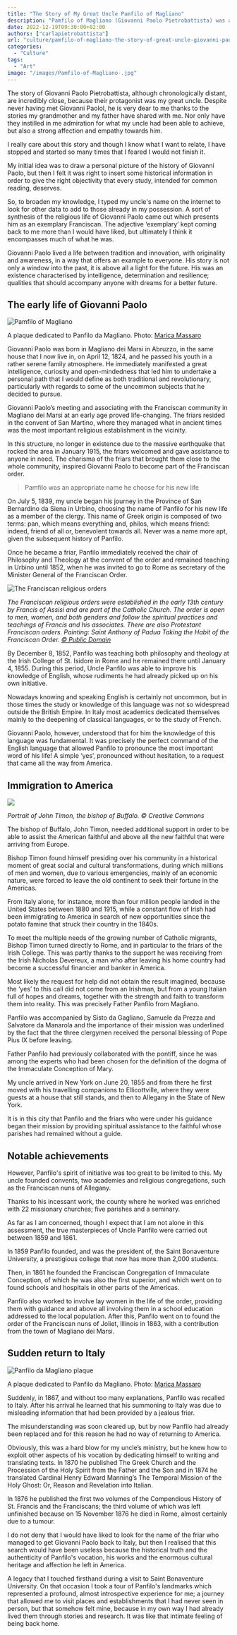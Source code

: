 ```yaml
---
title: "The Story of My Great Uncle Pamfilo of Magliano"
description: "Pamfilo of Magliano (Giovanni Paolo Pietrobattista) was a Franciscan friar who lived a life characterised by intelligence, determination, and resilience, writes Carla, Giovanni’s great niece."
date: 2022-12-19T09:30:00+02:00
authors: ["carlapietrobattista"]
url: "culture/pamfilo-of-magliano-the-story-of-great-uncle-giovanni-paolo-pietrobattista"
categories:
  - "Culture"
tags:
  - "Art"
image: "/images/Pamfilo-of-Magliano-.jpg"
---
```

The story of Giovanni Paolo Pietrobattista, although chronologically distant, are incredibly close, because their protagonist was my great uncle. Despite never having met Giovanni Paolol, he is very dear to me thanks to the stories my grandmother and my father have shared with me. Nor only have they instilled in me admiration for what my uncle had been able to achieve, but also a strong affection and empathy towards him.

I really care about this story and though I know what I want to relate, I have stopped and started so many times that I feared I would not finish it.

My initial idea was to draw a personal picture of the history of Giovanni Paolo, but then I felt it was right to insert some historical information in order to give the right objectivity that every study, intended for common reading, deserves.

So, to broaden my knowledge, I typed my uncle's name on the internet to look for other data to add to those already in my possession. A sort of synthesis of the religious life of Giovanni Paolo came out which presents him as an exemplary Franciscan. The adjective ‘exemplary’ kept coming back to me more than I would have liked, but ultimately I think it encompasses much of what he was.

Giovanni Paolo lived a life between tradition and innovation, with originality and awareness, in a way that offers an example to everyone. His story is not only a window into the past, it is above all a light for the future. His was an existence characterised by intelligence, determination and resilience; qualities that should accompany anyone with dreams for a better future.

## **The early life of Giovanni Paolo**

![Pamfilo of Magliano](/images/Pamfilo-of-Magliano-copy-1024x614.jpg)

A plaque dedicated to Panfilo da Magliano. Photo: [Marica Massaro](https://commons.wikimedia.org/wiki/User:Marica_Massaro)


Giovanni Paolo was born in Magliano dei Marsi in Abruzzo, in the same house that I now live in, on April 12, 1824, and he passed his youth in a rather serene family atmosphere. He immediately manifested a great intelligence, curiosity and open-mindedness that led him to undertake a personal path that I would define as both traditional and revolutionary, particularly with regards to some of the uncommon subjects that he decided to pursue.

Giovanni Paolo’s meeting and associating with the Franciscan community in Magliano dei Marsi at an early age proved life-changing. The friars resided in the convent of San Martino, where they managed what in ancient times was the most important religious establishment in the vicinity.

In this structure, no longer in existence due to the massive earthquake that rocked the area in January 1915, the friars welcomed and gave assistance to anyone in need. The charisma of the friars that brought them close to the whole community, inspired Giovanni Paolo to become part of the Franciscan order.

> Pamfilo was an appropriate name he choose for his new life

On July 5, 1839, my uncle began his journey in the Province of San Bernardino da Siena in Urbino, choosing the name of Panfilo for his new life as a member of the clergy. This name of Greek origin is composed of two terms: pan, which means everything and, philos, which means friend: indeed, friend of all or, benevolent towards all. Never was a name more apt, given the subsequent history of Panfilo.

Once he became a friar, Panfilo immediately received the chair of Philosophy and Theology at the convent of the order and remained teaching in Urbino until 1852, when he was invited to go to Rome as secretary of the Minister General of the Franciscan Order.

![The Franciscan religious orders](/images/8gjzxBblRS5luuERkXQWjf5qfLn3odsj8VXKyFWAASO6yVQBsDZ3gbk3xUxXg2Q97Owz3wgLRq0e_Z6QhrdNuVNW35rOtJpceeH0vbNX5Q2kIJHB5E36060h8c2qTaYb-LSJFLGUOx4qK7tLtVoxEYFuRDnXP1AkihQZSgSz9QCMEbXO9TAMd4o3rdDBBA)

_The Franciscan religious orders were established in the early 13th century by Francis of Assisi and are part of the Catholic Church. The order is open to men, women, and both genders and follow the spiritual practices and teachings of Francis and his associates. There are also Protestant Franciscan orders. Painting: Saint Anthony of Padua Taking the Habit of the Franciscan Order._ [_© Public Domain_](https://creativecommons.org/publicdomain/zero/1.0/)


By December 8, 1852, Panfilo was teaching both philosophy and theology at the Irish College of St. Isidore in Rome and he remained there until January 4, 1855. During this period, Uncle Panfilo was able to improve his knowledge of English, whose rudiments he had already picked up on his own initiative.

Nowadays knowing and speaking English is certainly not uncommon, but in those times the study or knowledge of this language was not so widespread outside the British Empire. In Italy most academics dedicated themselves mainly to the deepening of classical languages, or to the study of French.

Giovanni Paolo, however, understood that for him the knowledge of this language was fundamental. It was precisely the perfect command of the English language that allowed Panfilo to pronounce the most important word of his life! A simple ‘yes’, pronounced without hesitation, to a request that came all the way from America.

## **Immigration to America**

![](/images/8ou-3wfEuZIwFdFJWhIH6Cxo0U9p63_bKY1KE2nylgQcDJcOUFAvXOsw7xe_dSDVgzC5OyuFO5UM69TN5B9k413gQ8cxDyC39ASBbYEwZF0MZIKd1GkuFLHtNq0EB7jp6M6tqQaIEih6EXnAlHknhySbnNUiGEZo75reXi5ZkAxMpdxhKcCpIrl8_Y-g5g)

_Portrait of John Timon, the bishop of Buffalo. © Creative Commons_


The bishop of Buffalo, John Timon, needed additional support in order to be able to assist the American faithful and above all the new faithful that were arriving from Europe.

Bishop Timon found himself presiding over his community in a historical moment of great social and cultural transformations, during which millions of men and women, due to various emergencies, mainly of an economic nature, were forced to leave the old continent to seek their fortune in the Americas.

From Italy alone, for instance, more than four million people landed in the United States between 1880 and 1915, while a constant flow of Irish had been immigrating to America in search of new opportunities since the potato famine that struck their country in the 1840s.

To meet the multiple needs of the growing number of Catholic migrants, Bishop Timon turned directly to Rome, and in particular to the friars of the Irish College. This was partly thanks to the support he was receiving from the Irish Nicholas Devereux, a man who after leaving his home country had become a successful financier and banker in America.

Most likely the request for help did not obtain the result imagined, because the ‘yes’ to this call did not come from an Irishman, but from a young Italian full of hopes and dreams, together with the strength and faith to transform them into reality. This was precisely Father Panfilo from Magliano.

Panfilo was accompanied by Sisto da Gagliano, Samuele da Prezza and Salvatore da Manarola and the importance of their mission was underlined by the fact that the three clergymen received the personal blessing of Pope Pius IX before leaving.

Father Panfilo had previously collaborated with the pontiff, since he was among the experts who had been chosen for the definition of the dogma of the Immaculate Conception of Mary.

My uncle arrived in New York on June 20, 1855 and from there he first moved with his travelling companions to Ellicottville, where they were guests at a house that still stands, and then to Allegany in the State of New York.

It is in this city that Panfilo and the friars who were under his guidance began their mission by providing spiritual assistance to the faithful whose parishes had remained without a guide.

## **Notable achievements** 

However, Panfilo's spirit of initiative was too great to be limited to this. My uncle founded convents, two academies and religious congregations, such as the Franciscan nuns of Allegany.

Thanks to his incessant work, the county where he worked was enriched with 22 missionary churches; five parishes and a seminary.

As far as I am concerned, though I expect that I am not alone in this assessment, the true masterpieces of Uncle Panfilo were carried out between 1859 and 1861.

In 1859 Panfilo founded, and was the president of, the Saint Bonaventure University, a prestigious college that now has more than 2,000 students.

Then, in 1861 he founded the Franciscan Congregation of Immaculate Conception, of which he was also the first superior, and which went on to found schools and hospitals in other parts of the Americas.

Panfilo also worked to involve lay women in the life of the order, providing them with guidance and above all involving them in a school education addressed to the local population. After this, Panfilo went on to found the order of the Franciscan nuns of Joliet, Illinois in 1863, with a contribution from the town of Magliano dei Marsi.

## **Sudden return to Italy**  

![Panfilo da Magliano plaque](/images/Plaque-dedicated-to-Panfilo-da-Magliano--1024x768.jpg)

A plaque dedicated to Panfilo da Magliano. Photo: [Marica Massaro](https://commons.wikimedia.org/wiki/User:Marica_Massaro)


Suddenly, in 1867, and without too many explanations, Panfilo was recalled to Italy. After his arrival he learned that his summoning to Italy was due to misleading information that had been provided by a jealous friar.

The misunderstanding was soon cleared up, but by now Panfilo had already been replaced and for this reason he had no way of returning to America.

Obviously, this was a hard blow for my uncle’s ministry, but he knew how to exploit other aspects of his vocation by dedicating himself to writing and translating texts. In 1870 he published The Greek Church and the Procession of the Holy Spirit from the Father and the Son and in 1874 he translated Cardinal Henry Edward Manning’s The Temporal Mission of the Holy Ghost: Or, Reason and Revelation into Italian.

In 1876 he published the first two volumes of the Compendious History of St. Francis and the Franciscans; the third volume of which was left unfinished because on 15 November 1876 he died in Rome, almost certainly due to a tumour.

I do not deny that I would have liked to look for the name of the friar who managed to get Giovanni Paolo back to Italy, but then I realised that this search would have been useless because the historical truth and the authenticity of Panfilo's vocation, his works and the enormous cultural heritage and affection he left in America.

A legacy that I touched firsthand during a visit to Saint Bonaventure University. On that occasion I took a tour of Panfilo's landmarks which represented a profound, almost introspective experience for me; a journey that allowed me to visit places and establishments that I had never seen in person, but that somehow felt mine, because in my own way I had already lived them through stories and research. It was like that intimate feeling of being back home.
